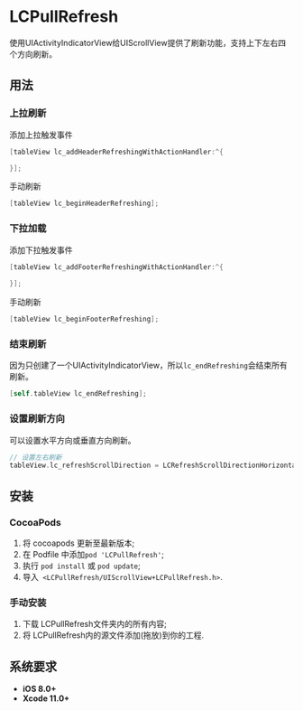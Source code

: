 

# LCPullRefresh

使用UIActivityIndicatorView给UIScrollView提供了刷新功能，支持上下左右四个方向刷新。

## 用法

### 上拉刷新

添加上拉触发事件

```objective-c
[tableView lc_addHeaderRefreshingWithActionHandler:^{

}];
```

手动刷新

```objective-c
[tableView lc_beginHeaderRefreshing];
```

### 下拉加载

添加下拉触发事件

```objective-c
[tableView lc_addFooterRefreshingWithActionHandler:^{
  
}];
```

手动刷新

```objective-c
[tableView lc_beginFooterRefreshing];
```

### 结束刷新

因为只创建了一个UIActivityIndicatorView，所以`lc_endRefreshing`会结束所有刷新。

```objective-c
[self.tableView lc_endRefreshing];
```

### 设置刷新方向

可以设置水平方向或垂直方向刷新。

```objective-c
// 设置左右刷新
tableView.lc_refreshScrollDirection = LCRefreshScrollDirectionHorizontal;
```

## 安装

### CocoaPods

1. 将 cocoapods 更新至最新版本;
2. 在 Podfile 中添加`pod 'LCPullRefresh'`;
3. 执行 `pod install` 或 `pod update`;
4. 导入` <LCPullRefresh/UIScrollView+LCPullRefresh.h>`.

### 手动安装

1. 下载 LCPullRefresh文件夹内的所有内容;
2. 将 LCPullRefresh内的源文件添加(拖放)到你的工程.

## 系统要求

- **iOS 8.0+**
- **Xcode 11.0+**

